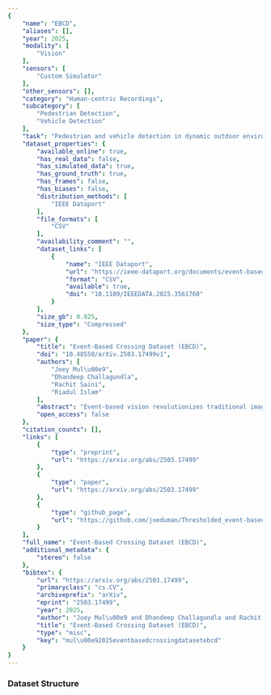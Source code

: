```yaml
---
{
    "name": "EBCD",
    "aliases": [],
    "year": 2025,
    "modality": [
        "Vision"
    ],
    "sensors": [
        "Custom Simulator"
    ],
    "other_sensors": [],
    "category": "Human-centric Recordings",
    "subcategory": [
        "Pedestrian Detection",
        "Vehicle Detection"
    ],
    "task": "Pedestrian and vehicle detection in dynamic outdoor environments",
    "dataset_properties": {
        "available_online": true,
        "has_real_data": false,
        "has_simulated_data": true,
        "has_ground_truth": true,
        "has_frames": false,
        "has_biases": false,
        "distribution_methods": [
            "IEEE Dataport"
        ],
        "file_formats": [
            "CSV"
        ],
        "availability_comment": "",
        "dataset_links": [
            {
                "name": "IEEE Dataport",
                "url": "https://ieee-dataport.org/documents/event-based-crossing-dataset-ebcd",
                "format": "CSV",
                "available": true,
                "doi": "10.1109/IEEEDATA.2025.3561760"
            }
        ],
        "size_gb": 0.825,
        "size_type": "Compressed"
    },
    "paper": {
        "title": "Event-Based Crossing Dataset (EBCD)",
        "doi": "10.48550/arXiv.2503.17499v1",
        "authors": [
            "Joey Mul\u00e9",
            "Dhandeep Challagundla",
            "Rachit Saini",
            "Riadul Islam"
        ],
        "abstract": "Event-based vision revolutionizes traditional image sensing by capturing asynchronous intensity variations rather than static frames, enabling ultrafast temporal resolution, sparse data encoding, and enhanced motion perception. While this paradigm offers significant advantages, conventional event-based datasets impose a fixed thresholding constraint to determine pixel activations, severely limiting adaptability to real-world environmental fluctuations. Lower thresholds retain finer details but introduce pervasive noise, whereas higher thresholds suppress extraneous activations at the expense of crucial object information. To mitigate these constraints, we introduce the Event-Based Crossing Dataset (EBCD), a comprehensive dataset tailored for pedestrian and vehicle detection in dynamic outdoor environments, incorporating a multi-thresholding framework to refine event representations. By capturing event-based images at ten distinct threshold levels (4, 8, 12, 16, 20, 30, 40, 50, 60, and 75), this dataset facilitates an extensive assessment of object detection performance under varying conditions of sparsity and noise suppression. We benchmark state-of-the-art detection architectures-including YOLOv4, YOLOv7, EfficientDet-b0, MobileNet-v1, and Histogram of Oriented Gradients (HOG)-to experiment upon the nuanced impact of threshold selection on detection performance. By offering a systematic approach to threshold variation, we foresee that EBCD fosters a more adaptive evaluation of event-based object detection, aligning diverse neuromorphic vision with real-world scene dynamics. We present the dataset as publicly available to propel further advancements in low-latency, high-fidelity neuromorphic imaging: https://ieee-dataport.org/documents/event-based-crossing-dataset-ebcd",
        "open_access": false
    },
    "citation_counts": [],
    "links": [
        {
            "type": "preprint",
            "url": "https://arxiv.org/abs/2503.17499"
        },
        {
            "type": "paper",
            "url": "https://arxiv.org/abs/2503.17499"
        },
        {
            "type": "github_page",
            "url": "https://github.com/joeduman/Thresholded_event-based-crossing-dataset"
        }
    ],
    "full_name": "Event-Based Crossing Dataset (EBCD)",
    "additional_metadata": {
        "stereo": false
    },
    "bibtex": {
        "url": "https://arxiv.org/abs/2503.17499",
        "primaryclass": "cs.CV",
        "archiveprefix": "arXiv",
        "eprint": "2503.17499",
        "year": 2025,
        "author": "Joey Mul\u00e9 and Dhandeep Challagundla and Rachit Saini and Riadul Islam",
        "title": "Event-Based Crossing Dataset (EBCD)",
        "type": "misc",
        "key": "mul\u00e92025eventbasedcrossingdatasetebcd"
    }
}
---
```


### Dataset Structure
